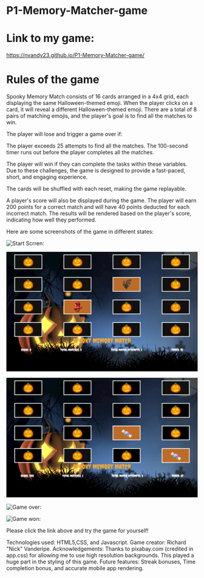 # P1-Memory-Matcher-game


# Link to my game:
https://nvandy23.github.io/P1-Memory-Matcher-game/


# Rules of the game 

Spooky Memory Match consists of 16 cards arranged in a 4x4 grid, each displaying the same Halloween-themed emoji. When the player clicks on a card, it will reveal a different Halloween-themed emoji. There are a total of 8 pairs of matching emojis, and the player's goal is to find all the matches to win.

The player will lose and trigger a game over if:

The player exceeds 25 attempts to find all the matches.
The 100-second timer runs out before the player completes all the matches.


The player will win if they can complete the tasks within these variables. Due to these challenges, the game is designed to provide a fast-paced, short, and engaging experience.

The cards will be shuffled with each reset, making the game replayable.

A player's score will also be displayed during the game. The player will earn 200 points for a correct match and will have 40 points deducted for each incorrect match. The results will be rendered based on the player's score, indicating how well they performed.


Here are some screenshots of the game in different states:


![Start Scrren:](images/Start_screen.png)

![Incorrect match:](images/Incorrect_match.jpg)

![Correct match:](images/Match_screen.jpg)

![Game over:](images/game_over.jpg)

![Game won:](images/game_won_screen.png)



Please click the link above and try the game for yourself!



Technologies used: HTML5,CSS, and Javascript.
Game creator: Richard "Nick" Vanderipe.
Acknowledgements: Thanks to pixabay.com (credited in app.css) for allowing me to use high resolution backgrounds. This played a huge part in the styling of this game.
Future features: Streak bonuses, Time completion bonus, and accurate mobile app rendering.





